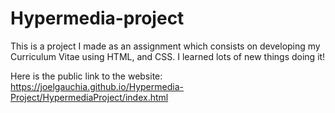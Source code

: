 # Hypermedia-project
This is a project I made as an assignment which consists on developing my Curriculum Vitae using HTML, and CSS. I learned lots of new things doing it!

Here is the public link to the website:
https://joelgauchia.github.io/Hypermedia-Project/HypermediaProject/index.html
